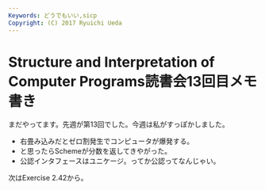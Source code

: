 ```yaml
---
Keywords: どうでもいい,sicp
Copyright: (C) 2017 Ryuichi Ueda
---
```


# <!--:ja-->Structure and Interpretation of Computer Programs読書会13回目メモ書き<!--:-->
<!--:ja-->まだやってます。先週が第13回でした。今週は私がすっぽかしました。

<ul>
	<li>右畳み込みだとゼロ割発生でコンピュータが爆発する。</li>
 <li>と思ったらSchemeが分数を返してきやがった。</li>
	<li>公認インタフェースはユニケージ。ってか公認ってなんじゃい。</li>
</ul>

次はExercise 2.42から。<!--:-->
